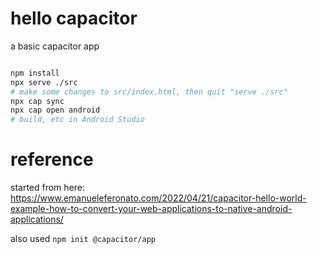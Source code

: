 # hello capacitor

a basic capacitor app

```bash

npm install
npx serve ./src
# make some changes to src/index.html, then quit "serve ./src"
npx cap sync
npx cap open android
# build, etc in Android Studio

```

# reference

started from here: https://www.emanueleferonato.com/2022/04/21/capacitor-hello-world-example-how-to-convert-your-web-applications-to-native-android-applications/

also used `npm init @capacitor/app`
